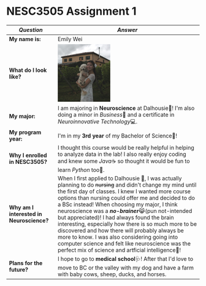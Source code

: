 # NESC3505 Assignment 1

| ***Question*** | ***Answer*** |
| ----------- | ----------- |
| **My name is:** | Emily Wei |
| **What do I look like?** |<img src="assignment 1.jpg" alt="emily" height="150" /> |
| **My major:** | I am majoring in **Neuroscience** at Dalhousie🧠! I'm also doing a minor in *Business*👔 and a certificate in *Neuroinnovative Technology*💻.|
| **My program year:** | I'm in my **3rd year** of my Bachelor of Science🧪! |
| **Why I enrolled in NESC3505?** | I thought this course would be really helpful in helping to analyze data in the lab! I also really enjoy coding and knew some *Java*☕ so thought it would be fun to learn *Python* too🐍. |
| **Why am I interested in Neuroscience?** | When I first applied to Dalhousie 🐯, I was actually planning to do ~~nursing~~ and didn't change my mind until the first day of classes. I knew I wanted more course options than nursing could offer me and decided to do a BSc instead! When choosing my major, I think neuroscience was a ***no-brainer***😹(pun not-intended but appreciated)! I had always found the brain interesting, especially how there is so much more to be discovered and how there will probably always be more to know. I was also considering going into computer science and felt like neuroscience was the perfect mix of science and artficial intelligence🦿! |
| **Plans for the future?** | I hope to go to **medical school**🩺! After that I'd love to move to BC or the valley with my dog and have a farm with baby cows, sheep, ducks, and horses. |

<!--
**EmilyWeiDan/EmilyWeiDan** is a ✨ _special_ ✨ repository because its `README.md` (this file) appears on your GitHub profile.
